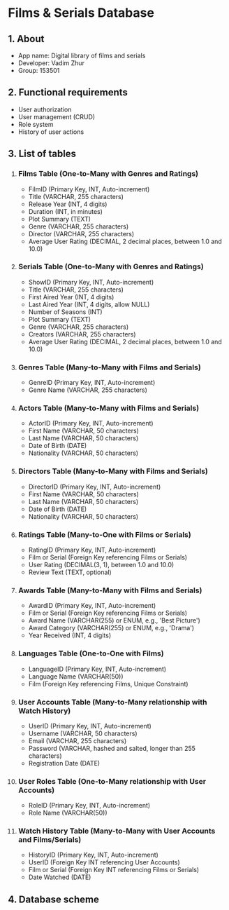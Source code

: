# Films & Serials Database
## 1. **About**
* App name: Digital library of films and serials
* Developer: Vadim Zhur
* Group: 153501

## 2. **Functional requirements**
* User authorization
* User management (CRUD)
* Role system
* History of user actions

## 3. **List of tables**
1. ### Films Table (One-to-Many with Genres and Ratings)
    * FilmID (Primary Key, INT, Auto-increment)
    * Title (VARCHAR, 255 characters)
    * Release Year (INT, 4 digits)
    * Duration (INT, in minutes)
    * Plot Summary (TEXT)
    * Genre (VARCHAR, 255 characters)
    * Director (VARCHAR, 255 characters)
    * Average User Rating (DECIMAL, 2 decimal places, between 1.0 and 10.0)
2. ### Serials Table (One-to-Many with Genres and Ratings)
    * ShowID (Primary Key, INT, Auto-increment)
    * Title (VARCHAR, 255 characters)
    * First Aired Year (INT, 4 digits)
    * Last Aired Year (INT, 4 digits, allow NULL)
    * Number of Seasons (INT)
    * Plot Summary (TEXT)
    * Genre (VARCHAR, 255 characters)
    * Creators (VARCHAR, 255 characters)
    * Average User Rating (DECIMAL, 2 decimal places, between 1.0 and 10.0)
3. ### Genres Table (Many-to-Many with Films and Serials)
    * GenreID (Primary Key, INT, Auto-increment)
    * Genre Name (VARCHAR, 255 characters)
4. ### Actors Table (Many-to-Many with Films and Serials)
    * ActorID (Primary Key, INT, Auto-increment)
    * First Name (VARCHAR, 50 characters)
    * Last Name (VARCHAR, 50 characters)
    * Date of Birth (DATE)
    * Nationality (VARCHAR, 50 characters)
5. ### Directors Table (Many-to-Many with Films and Serials)
    * DirectorID (Primary Key, INT, Auto-increment)
    * First Name (VARCHAR, 50 characters)
    * Last Name  (VARCHAR, 50 characters)
    * Date of Birth (DATE)
    * Nationality (VARCHAR, 50 characters)
6. ### Ratings Table (Many-to-One with Films or Serials)
    * RatingID (Primary Key, INT, Auto-increment)
    * Film or Serial (Foreign Key referencing Films or Serials)
    * User Rating (DECIMAL(3, 1), between 1.0 and 10.0)
    * Review Text (TEXT, optional)
7. ### Awards Table (Many-to-Many with Films and Serials)
    * AwardID (Primary Key, INT, Auto-increment)
    * Film or Serial (Foreign Key referencing Films or Serials)
    * Award Name (VARCHAR(255) or ENUM, e.g., 'Best Picture')
    * Award Category (VARCHAR(255) or ENUM, e.g., 'Drama')
    * Year Received  (INT, 4 digits)
8. ### Languages Table (One-to-One with Films)
    * LanguageID (Primary Key, INT, Auto-increment)
    * Language Name (VARCHAR(50))
    * Film (Foreign Key referencing Films, Unique Constraint)
9. ### User Accounts Table (Many-to-Many relationship with Watch History)
    * UserID  (Primary Key, INT, Auto-increment)
    * Username (VARCHAR, 50 characters)
    * Email (VARCHAR, 255 characters)
    * Password (VARCHAR, hashed and salted, longer than 255 characters)
    * Registration Date (DATE)
10. ### User Roles Table (One-to-Many relationship with User Accounts)
    * RoleID  (Primary Key, INT, Auto-increment)
    * Role Name (VARCHAR(50))
11. ### Watch History Table (Many-to-Many with User Accounts and Films/Serials)
    * HistoryID (Primary Key, INT, Auto-increment)
    * UserID (Foreign Key INT referencing User Accounts)
    * Film or Serial (Foreign Key INT referencing Films or Serials)
    * Date Watched (DATE)

## 4. **Database scheme**